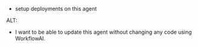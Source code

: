 - setup deployments on this agent

ALT:
- I want to be able to update this agent without changing any code using WorkflowAI.
